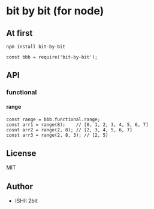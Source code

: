 # bit by bit (for node)

## At first

```
npm install bit-by-bit
```

```
const bbb = require('bit-by-bit');
```

## API

### functional

#### range

```
const range = bbb.functional.range;
const arr1 = range(8);    // [0, 1, 2, 3, 4, 5, 6, 7]
cosnt arr2 = range(2, 8); // [2, 3, 4, 5, 6, 7]
const arr3 = range(2, 8, 3); // [2, 5]
```

## License

MIT

## Author

* ISHII 2bit
